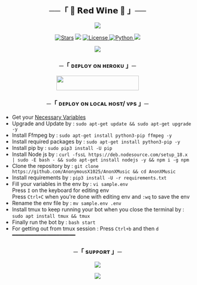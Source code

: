 <h2 align="center">
    ──「 🍷 𝗥𝗲𝗱 𝗪𝗶𝗻𝗲 🍷 」──
</h2>

<p align="center">
  <img src="https://telegra.ph/file/b5e1580d619a9e0c2d439.jpg">
</p>

<p align="center">
<a href="https://github.com/OpSahubot/Vc-Player/stargazers"><img src="https://img.shields.io/github/stars/OpSahubot/Vc-Player?color=black&logo=github&logoColor=black&style=for-the-badge" alt="Stars" /></a>
<a href="https://github.com/OpSahubot/Vc-Player/network/members"> <img src="https://img.shields.io/github/forks/OpSahubot/Vc-Player?color=black&logo=github&logoColor=black&style=for-the-badge" /></a>
<a href="https://github.com/OpSahubot/Vc-Player/blob/master/LICENSE"> <img src="https://img.shields.io/badge/License-MIT-blueviolet?style=for-the-badge" alt="License" /> </a>
<a href="https://www.python.org/"> <img src="https://img.shields.io/badge/Written%20in-Python-orange?style=for-the-badge&logo=python" alt="Python" /> </a>
<a href="https://github.com/OpSahubot/Vc-Player/commits/OpSahubot"> <img src="https://img.shields.io/github/last-commit/OpSahubot/Vc-Player?color=blue&logo=github&logoColor=green&style=for-the-badge" /></a>
</p>

<p align="center">
  <img src="https://telegra.ph/file/b5e1580d619a9e0c2d439.jpg">
</p>

<h3 align="center">
    ─「 ᴅᴇᴩʟᴏʏ ᴏɴ ʜᴇʀᴏᴋᴜ 」─
</h3>

<p align="center"><a href="https://dashboard.heroku.com/new?template=https://github.com/OpSahubot/Vc-Player"> <img src="https://img.shields.io/badge/Deploy%20On%20Heroku-black?style=for-the-badge&logo=heroku" width="220" height="38.45"/></a></p>

<h3 align="center">
    ─「 ᴅᴇᴩʟᴏʏ ᴏɴ ʟᴏᴄᴀʟ ʜᴏsᴛ/ ᴠᴘs 」─
</h3>

- Get your [Necessary Variables](https://github.com/OpSahubot/Vc-Player/blob/master/sample.env)
- Upgrade and Update by :
`sudo apt-get update && sudo apt-get upgrade -y`
- Install Ffmpeg by :
`sudo apt-get install python3-pip ffmpeg -y`
- Install required packages by :
`sudo apt-get install python3-pip -y`
- Install pip by :
`sudo pip3 install -U pip`
- Install Node js by :
`curl -fssL https://deb.nodesource.com/setup_18.x | sudo -E bash - && sudo apt-get install nodejs -y && npm i -g npm`
- Clone the repository by :
`git clone https://github.com/AnonymousX1025/AnonXMusic && cd AnonXMusic`
- Install requirements by :
`pip3 install -U -r requirements.txt`
- Fill your variables in the env by :
`vi sample.env`<br>
Press `I` on the keyboard for editing env<br>
Press `Ctrl+C` when you're done with editing env and `:wq` to save the env<br>
- Rename the env file by :
`mv sample.env .env`
- Install tmux to keep running your bot when you close the terminal by :
`sudo apt install tmux && tmux`
- Finally run the bot by :
`bash start`
- For getting out from tmux session : Press `Ctrl+b` and then `d`<br>
━━━━━━━━━━━━━━━━━━━━

<h3 align="center">
    ─「 sᴜᴩᴩᴏʀᴛ 」─
</h3>

<p align="center">
<a href="https://t.me/WorldChattingFriendsWCF"><img src="https://img.shields.io/badge/-Support%20Group-blue.svg?style=for-the-badge&logo=Telegram"></a>
</p>

<p align="center">
<a href="https://t.me/Kalakar_Sangram"><img src="https://img.shields.io/badge/-Support%20Channel-blue.svg?style=for-the-badge&logo=Telegram"></a>
</p>

